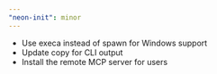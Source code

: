 ```yaml
---
"neon-init": minor
---
```


-   Use execa instead of spawn for Windows support
-   Update copy for CLI output
-   Install the remote MCP server for users
